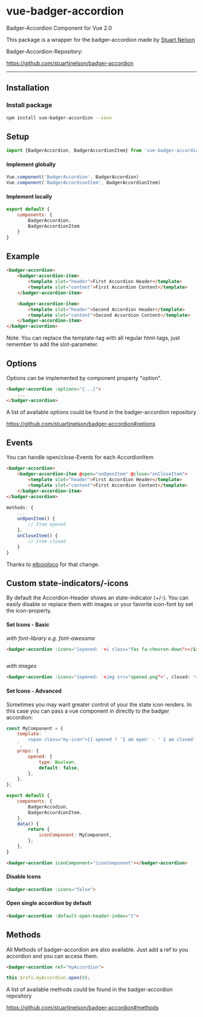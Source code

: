 # vue-badger-accordion
Badger-Accordion Component for Vue 2.0

This package is a wrapper for the badger-accordion made by [Stuart Nelson](https://github.com/stuartjnelson)

Badger-Accordion-Repository:

https://github.com/stuartjnelson/badger-accordion

---

## Installation

### Install package

```bash
npm install vue-badger-accordion --save
```

## Setup

```javascript
import {BadgerAccordion, BadgerAccordionItem} from 'vue-badger-accordion'
```

#### Implement globally

```javascript
Vue.component('BadgerAccordion', BadgerAccordion)
Vue.component('BadgerAccordionItem', BadgerAccordionItem)
```

#### Implement locally

```javascript
export default {
    components: {
        BadgerAccordion,
        BadgerAccordionItem
    }
}
```

## Example

```html
<badger-accordion>
    <badger-accordion-item>
        <template slot="header">First Accordion Header</template>    
        <template slot="content">First Accordion Content</template>  
    </badger-accordion-item>

    <badger-accordion-item>
        <template slot="header">Second Accordion Header</template>    
        <template slot="content">Second Accordion Content</template>  
    </badger-accordion-item>
</badger-accordion>
```

Note: You can replace the template-tag with all regular html-tags, just remember to add the slot-parameter.

## Options

Options can be implemented by component property "option".

```html
<badger-accordion :options="{...}">
    ...
</badger-accordion>
```
A list of available options could be found in the badger-accordion repository

https://github.com/stuartjnelson/badger-accordion#options

## Events
You can handle open/close-Events for each AccordionItem
```html
<badger-accordion>
    <badger-accordion-item @open="onOpenItem" @close="onCloseItem">
        <template slot="header">First Accordion Header</template>    
        <template slot="content">First Accordion Content</template>  
    </badger-accordion-item>
</badger-accordion>
```

```javascript
methods: {
    ...
    onOpenItem() {
        // Item opened
    },
    onCloseItem() {
        // Item closed
    }
}
```

Thanks to  [elbojoloco](https://github.com/elbojoloco) for that change.

## Custom state-indicators/-icons

By default the Accordion-Header shows an state-indicator (+/-).
You can easily disable or replace them with images or your favorite icon-font by set the icon-property.

#### Set Icons - Basic

*with font-library e.g. font-awesome*
```html
<badger-accordion :icons="{opened: '<i class="fas fa-chevron-down"></i>', closed: '<i class="fas fa-chevron-up"></i>'}">
```
```html

```


*with images*
```html
<badger-accordion :icons="{opened: '<img src="opened.png">', closed: '<img src="closed.png">'}">
```

#### Set Icons - Advanced

Sometimes you may want greater control of your the state icon renders. In this case you can pass a vue component in directly to the badger accordion:

```js
const MyComponent = {
    template: `
        <span class="my-icon">{{ opened ? 'I am open' : ' I am closed' }}</span>
    `,
    props: {
        opened: {
            type: Boolean,
            default: false,
        },
    },
};

export default {
    components: {
        BadgerAccodion,
        BadgerAccordionItem,
    },
    data() {
        return {
            iconComponent: MyComponent,
        };
    },
}
```

```html
<badger-accordion iconComponent="iconComponent"></badger-accordion>
```

#### Disable Icons

```html
<badger-accordion :icons="false">
```


#### Open single accordion by default

```html
<badger-accordion :default-open-header-index="1">
```

## Methods

All Methods of badger-accordion are also available. Just add a ref to you accordion and you can access them.

```html
<badger-accordion ref="myAccordion">
```

```javascript
this.$refs.myAccordion.open(0);
```

A list of available methods could be found in the badger-accordion repository

https://github.com/stuartjnelson/badger-accordion#methods
